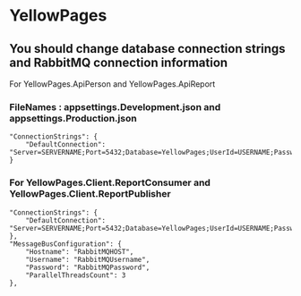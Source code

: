 # YellowPages


## You should change database connection strings and RabbitMQ connection information

For YellowPages.ApiPerson and YellowPages.ApiReport

### FileNames : appsettings.Development.json and appsettings.Production.json

	"ConnectionStrings": {
		"DefaultConnection": "Server=SERVERNAME;Port=5432;Database=YellowPages;UserId=USERNAME;Password=PASSWORD"
	}
	
### For YellowPages.Client.ReportConsumer and YellowPages.Client.ReportPublisher

	"ConnectionStrings": {
		"DefaultConnection": "Server=SERVERNAME;Port=5432;Database=YellowPages;UserId=USERNAME;Password=PASSWORD"
	},
	"MessageBusConfiguration": {
		"Hostname": "RabbitMQHOST",
		"Username": "RabbitMQUsername",
		"Password": "RabbitMQPassword",
		"ParallelThreadsCount": 3
	},
